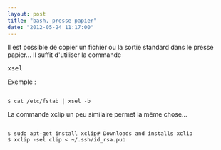 ```yaml
---
layout: post
title: "bash, presse-papier"
date: "2012-05-24 11:17:00"
---
```

Il est possible de copier un fichier ou la sortie standard dans le presse papier...  Il suffit d'utiliser la commande <pre>xsel</pre>Exemple : 
<pre><code>
$ cat /etc/fstab | xsel -b
</code></pre>
La commande xclip un peu similaire permet la même chose...
<pre><code>
$ sudo apt-get install xclip# Downloads and installs xclip
$ xclip -sel clip < ~/.ssh/id_rsa.pub
</code></pre>

